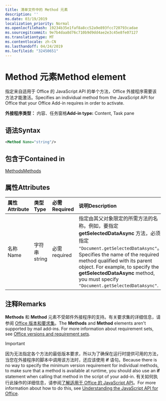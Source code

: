 ```yaml
---
title: 清单文件中的 Method 元素
description: ''
ms.date: 03/19/2019
localization_priority: Normal
ms.openlocfilehash: 19234b35e1faf8a8cc52a9e893fcc720793cadae
ms.sourcegitcommit: 9e7b4daa8d76c710b9d9dd4ae2e3c45e8fe07127
ms.translationtype: MT
ms.contentlocale: zh-CN
ms.lasthandoff: 04/24/2019
ms.locfileid: "32450651"
---
```

# <a name="method-element"></a><span data-ttu-id="5a1d8-102">Method 元素</span><span class="sxs-lookup"><span data-stu-id="5a1d8-102">Method element</span></span>

<span data-ttu-id="5a1d8-103">指定来自适用于 Office 的 JavaScript API 的单个方法，Office 外接程序需要该方法才能激活。</span><span class="sxs-lookup"><span data-stu-id="5a1d8-103">Specifies an individual method from the JavaScript API for Office that your Office Add-in requires in order to activate.</span></span>

<span data-ttu-id="5a1d8-104">**外接程序类型：** 内容、任务窗格</span><span class="sxs-lookup"><span data-stu-id="5a1d8-104">**Add-in type:** Content, Task pane</span></span>

## <a name="syntax"></a><span data-ttu-id="5a1d8-105">语法</span><span class="sxs-lookup"><span data-stu-id="5a1d8-105">Syntax</span></span>

```XML
<Method Name="string"/>
```

## <a name="contained-in"></a><span data-ttu-id="5a1d8-106">包含于</span><span class="sxs-lookup"><span data-stu-id="5a1d8-106">Contained in</span></span>

[<span data-ttu-id="5a1d8-107">Methods</span><span class="sxs-lookup"><span data-stu-id="5a1d8-107">Methods</span></span>](methods.md)

## <a name="attributes"></a><span data-ttu-id="5a1d8-108">属性</span><span class="sxs-lookup"><span data-stu-id="5a1d8-108">Attributes</span></span>

|<span data-ttu-id="5a1d8-109">**属性**</span><span class="sxs-lookup"><span data-stu-id="5a1d8-109">**Attribute**</span></span>|<span data-ttu-id="5a1d8-110">**类型**</span><span class="sxs-lookup"><span data-stu-id="5a1d8-110">**Type**</span></span>|<span data-ttu-id="5a1d8-111">**必需**</span><span class="sxs-lookup"><span data-stu-id="5a1d8-111">**Required**</span></span>|<span data-ttu-id="5a1d8-112">**说明**</span><span class="sxs-lookup"><span data-stu-id="5a1d8-112">**Description**</span></span>|
|:-----|:-----|:-----|:-----|
|<span data-ttu-id="5a1d8-113">名称</span><span class="sxs-lookup"><span data-stu-id="5a1d8-113">Name</span></span>|<span data-ttu-id="5a1d8-114">字符串</span><span class="sxs-lookup"><span data-stu-id="5a1d8-114">string</span></span>|<span data-ttu-id="5a1d8-115">必需</span><span class="sxs-lookup"><span data-stu-id="5a1d8-115">required</span></span>|<span data-ttu-id="5a1d8-p101">指定由其父对象限定的所需方法的名称。例如，要指定 **getSelectedDataAsync** 方法，必须指定 `"Document.getSelectedDataAsync"`。</span><span class="sxs-lookup"><span data-stu-id="5a1d8-p101">Specifies the name of the required method qualified with its parent object. For example, to specify the  **getSelectedDataAsync** method, you must specify `"Document.getSelectedDataAsync"`.</span></span>|

## <a name="remarks"></a><span data-ttu-id="5a1d8-118">注释</span><span class="sxs-lookup"><span data-stu-id="5a1d8-118">Remarks</span></span>

<span data-ttu-id="5a1d8-119">**Methods** 和 **Method** 元素不受邮件外接程序的支持。有关要求集的详细信息，请参阅 [Office 版本和要求集](/office/dev/add-ins/develop/office-versions-and-requirement-sets)。</span><span class="sxs-lookup"><span data-stu-id="5a1d8-119">The  **Methods** and **Method** elements aren't supported by mail add-ins. For more information about requirement sets, see [Office versions and requirement sets](/office/dev/add-ins/develop/office-versions-and-requirement-sets).</span></span>

> [!IMPORTANT] 
> <span data-ttu-id="5a1d8-120">因为无法指定各个方法的最低版本要求，所以为了确保在运行时提供可用的方法，当您在外接程序的脚本中调用该方法时，还应该使用 **if** 语句。</span><span class="sxs-lookup"><span data-stu-id="5a1d8-120">Because there is no way to specify the minimum version requirement for individual methods, to make sure that a method is available at runtime, you should also use an **if** statement when calling that method in the script of your add-in.</span></span> <span data-ttu-id="5a1d8-121">有关如何执行此操作的详细信息，请参阅[了解适用于 Office 的 JavaScript API](/office/dev/add-ins/develop/understanding-the-javascript-api-for-office)。</span><span class="sxs-lookup"><span data-stu-id="5a1d8-121">For more information about how to do this, see [Understanding the JavaScript API for Office](/office/dev/add-ins/develop/understanding-the-javascript-api-for-office).</span></span>

